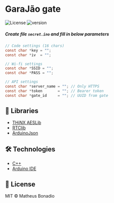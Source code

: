 # GaraJão gate

<p align='left'>
  <img alt='License' src='https://img.shields.io/static/v1?label=license&message=MIT&color=d58453&labelColor=555' />
  <img alt='version' src='https://img.shields.io/static/v1?label=version&message=v1.0&color=d58453&labelColor=555' />
</p>

##### Create file `secret.ino` and fill in below parameters

```c
// Code settings (16 chars)
const char *key = "";
const char *iv  = "";

// Wi-fi settings 
const char *SSID = "";
const char *PASS = "";

// API settings
const char *server_name = ""; // Only HTTPS
const char *token       = ""; // Bearer token
const char *gate_id     = ""; // UUID from gate
```

## 📕 Libraries

- [THiNX AESLib](https://github.com/suculent/thinx-aes-lib)
- [RTClib](https://www.arduino.cc/reference/en/libraries/rtclib/)
- [ArduinoJson](https://github.com/bblanchon/ArduinoJson)

## 🛠️ Technologies

- [C++](https://learn.microsoft.com/en-us/cpp/cpp/?view=msvc-170)
- [Arduino IDE](https://www.arduino.cc/en/software)

## 📄 License
MIT © Matheus Bonadio